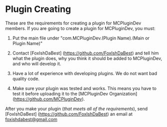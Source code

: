 # Plugin Creating #

These are the requirements for creating a plugin for MCPluginDev members. If you are going to create a plugin for MCPluginDev, you must:

1) Put the main file under "com.MCPluginDev.(Plugin Name).(Main or Plugin Name)"

2) Contact [FoxIshDaBest] (https://github.com/FoxIshDaBest) and tell him what the plugin does, why you think it should be added to MCPluginDev, and who will develop it.

3) Have a lot of experience with developing plugins. We do not want bad quality code.

4) Make sure your plugin was tested and works. This means you have to test it before uploading it to the [MCPluginDev Organization] (https://github.com/MCPluginDev).

After you make your plugin (*that meets all of the requirements*), send [FoxIshDaBest] (https://github.com/FoxIshDaBest) an email at foxishdabest@gmail.com
